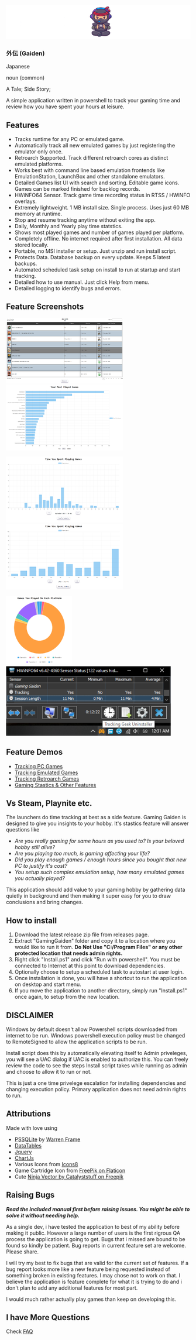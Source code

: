 
![Gaming Gaiden](./readme-files/GamingGaidenBanner.png)



### 外伝 (Gaiden)

Japanese

noun (common)

A Tale; Side Story;

A simple application written in powershell to track your gaming time and review how you have spent your hours at leisure. 

## Features
- Tracks runtime for any PC or emulated game.
- Automatically track all new emulated games by just registering the emulator only once.
- Retroarch Supported. Track different retroarch cores as distinct emulated platforms.
- Works best with command line based emulation frontends like EmulationStation, LaunchBox and other standalone emulators. 
- Detailed Games list UI with search and sorting. Editable game icons. Games can be marked finished for backlog records.
- HWiNFO64 Sensor. Track game time recording status in RTSS / HWiNFO overlays.
- Extremely lightweight. 1 MB install size. Single process. Uses just 60 MB memory at runtime.
- Stop and resume tracking anytime without exiting the app.
- Daily, Monthly and Yearly play time statstics.
- Shows most played games and number of games played per platform.
- Completely offline. No internet required after first installation. All data stored locally.
- Portable, no MSI installer or setup. Just unzip and run install script.
- Protects Data. Database backup on every update. Keeps 5 latest backups. 
- Automated scheduled task setup on install to run at startup and start tracking.
- Detailed how to use manual. Just click Help from menu.
- Detailed logging to identify bugs and errors.

## Feature Screenshots
<img src="./readme-files/GamesList.png" width="320" height="180"> <img src="./readme-files/MostPlayedGames.png" width="320" height="180"> 

<img src="./readme-files/TimeSpentGamingMonthly.png" width="320" height="180"> <img src="./readme-files/TimeSpentGamingYearly.png" width="320" height="180"> 

<img src="./readme-files/GamesPlayedPerPlatform.png" width="180" height="190">  <img src="./readme-files/HWiNFOSensor.png" width="450" height="190">

## Feature Demos
- [Tracking PC Games](https://youtu.be/QHVJvWrDWC4)
- [Tracking Emulated Games](https://youtu.be/ltRJVeOxr1s)
- [Tracking Retroarch Games](https://youtu.be/RvE6_fYAiRM)
- [Gaming Stastics & Other Features](https://youtu.be/gIqdKGoQDGM)

## Vs Steam, Playnite etc.
The launchers do time tracking at best as a side feature. Gaming Gaiden is designed to give you insights to your hobby. It's stastics feature will answer questions like 
- *Are you really gaming for same hours as you used to? Is your beloved hobby still alive?*
- *Are you playing too much, is gaming affecting your life?*
- *Did you play enough games / enough hours since you bought that new PC to justify it's cost?*
- *You setup such complex emulation setup, how many emulated games you actually played?*

This application should add value to your gaming hobby by gathering data quietly in background and then making it super easy for you to draw conclusions and bring changes.

## How to install
1. Download the latest release zip file from releases page.
2. Extract "GamingGaiden" folder and copy it to a location where you would like to run it from. **Do Not Use "C:/Program Files" or any other protected location that needs admin rights.**
3. Right click "Install.ps1" and click "Run with powershell". You must be connected to Internet at this point to download dependencies.
4. Optionally choose to setup a scheduled task to autostart at user login.
5. Once installation is done, you will have a shortcut to run the application on desktop and start menu.
6. If you move the application to another directory, simply run "Install.ps1" once again, to setup from the new location.

## DISCLAIMER
Windows by default doesn't allow Powershell scripts downloaded from internet to be run. Windows powershell execution policy must be changed to RemoteSigned to allow the application scripts to be run.

Install script does this by automatically elevating itself to Admin priveleges, you will see a UAC dialog if UAC is enabled to authorize this. You can freely review the code to see the steps Install script takes while running as admin and choose to allow it to run or not.

This is just a one time privelege escalation for installing dependencies and changing execution policy. Primary application does not need admin rights to run.

## Attributions

Made with love using 

- [PSSQLite](https://www.powershellgallery.com/packages/PSSQLite) by [Warren Frame](https://github.com/RamblingCookieMonster)
- [DataTables](https://datatables.net/)
- [Jquery](https://jquery.com/)
- [ChartJs](https://www.chartjs.org/)
- Various Icons from [Icons8](https://icons8.com)
- Game Cartridge Icon from [FreePik on Flaticon](https://www.flaticon.com/free-icons/game-cartridge)
- Cute [Ninja Vector by Catalyststuff on Freepik](https://www.freepik.com/free-vector/cute-ninja-gaming-cartoon-vector-icon-illustration-people-technology-icon-concept-isolated-flat_42903434.htm)

## Raising Bugs

***Read the included manual first before raising issues. You might be able to solve it without needing help.***

As a single dev, i have tested the application to best of my ability before making it public. However a large number of users is the first rigrous QA process the application is going to get. Bugs that i missed are bound to be found so kindly be patient. Bug reports in current feature set are welcome. Please share.

I will try my best to fix bugs that are valid for the current set of features. If a bug report looks more like a new feature being requested instead of something broken in existing features. I may chose not to work on that. I believe the application is feature complete for what it is trying to do and i don't plan to add any additional features for most part.

I would much rather actually play games than keep on developing this.

## I have More Questions
Check [FAQ](./readme-files/FAQ.md)
